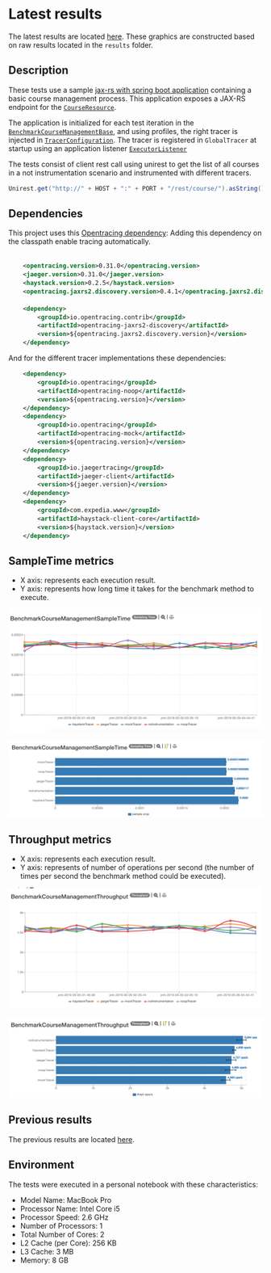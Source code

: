 # Latest results

The latest results are located [here](http://jmh.morethan.io/?sources=https://raw.githubusercontent.com/gsoria/opentracing-java-benchmark/master/opentracing-benchmark-java-jaxrs/results/jmh-2019-05-05-01-06-28.json,https://raw.githubusercontent.com/gsoria/opentracing-java-benchmark/master/opentracing-benchmark-java-jaxrs/results/jmh-2019-05-05-01-26-19.json,https://raw.githubusercontent.com/gsoria/opentracing-java-benchmark/master/opentracing-benchmark-java-jaxrs/results/jmh-2019-05-05-01-46-08.json,https://raw.githubusercontent.com/gsoria/opentracing-java-benchmark/master/opentracing-benchmark-java-jaxrs/results/jmh-2019-05-05-02-05-57.json,https://raw.githubusercontent.com/gsoria/opentracing-java-benchmark/master/opentracing-benchmark-java-jaxrs/results/jmh-2019-05-05-02-25-44.json,https://raw.githubusercontent.com/gsoria/opentracing-java-benchmark/master/opentracing-benchmark-java-jaxrs/results/jmh-2019-05-05-02-45-32.json,https://raw.githubusercontent.com/gsoria/opentracing-java-benchmark/master/opentracing-benchmark-java-jaxrs/results/jmh-2019-05-05-03-05-19.json,https://raw.githubusercontent.com/gsoria/opentracing-java-benchmark/master/opentracing-benchmark-java-jaxrs/results/jmh-2019-05-05-03-25-07.json,https://raw.githubusercontent.com/gsoria/opentracing-java-benchmark/master/opentracing-benchmark-java-jaxrs/results/jmh-2019-05-05-03-44-54.json,https://raw.githubusercontent.com/gsoria/opentracing-java-benchmark/master/opentracing-benchmark-java-jaxrs/results/jmh-2019-05-05-04-04-41.json&topBar=Opentracing%20java%20jax-rs).
These graphics are constructed based on raw results located in the ``results`` folder.

## Description

These tests use a sample [jax-rs with spring boot application](https://github.com/tachuela700/course-management) containing a basic course management process.
This application exposes a JAX-RS endpoint for the [`CourseResource`](src/main/java/io/opentracing/contrib/benchmarks/course/resources/CourseResource.java).

The application is initialized for each test iteration in the [`BenchmarkCourseManagementBase`](src/main/java/io/opentracing/contrib/benchmarks/BenchmarkCourseManagementBase.java), 
and using profiles, the right tracer is injected in [`TracerConfiguration`](src/main/java/io/opentracing/contrib/benchmarks/config/TracerConfiguration.java).
The tracer is registered in `GlobalTracer` at startup using an application listener [`ExecutorListener`](src/main/java/io/opentracing/contrib/benchmarks/course/listener/ExecutorListener.java)

The tests consist of client rest call using unirest to get the list of all courses in a not instrumentation scenario and instrumented with different tracers. 

```java
Unirest.get("http://" + HOST + ":" + PORT + "/rest/course/").asString().getBody();

```

## Dependencies

This project uses this [Opentracing dependency](https://github.com/opentracing-contrib/java-jaxrs):
Adding this dependency on the classpath enable tracing automatically.

```xml

    <opentracing.version>0.31.0</opentracing.version>
    <jaeger.version>0.31.0</jaeger.version>
    <haystack.version>0.2.5</haystack.version>
	<opentracing.jaxrs2.discovery.version>0.4.1</opentracing.jaxrs2.discovery.version>

    <dependency>
        <groupId>io.opentracing.contrib</groupId>
        <artifactId>opentracing-jaxrs2-discovery</artifactId>
        <version>${opentracing.jaxrs2.discovery.version}</version>
    </dependency>
```

And for the different tracer implementations these dependencies:

```xml
    <dependency>
        <groupId>io.opentracing</groupId>
        <artifactId>opentracing-noop</artifactId>
        <version>${opentracing.version}</version>
    </dependency>
    <dependency>
        <groupId>io.opentracing</groupId>
        <artifactId>opentracing-mock</artifactId>
        <version>${opentracing.version}</version>
    </dependency>
    <dependency>
        <groupId>io.jaegertracing</groupId>
        <artifactId>jaeger-client</artifactId>
        <version>${jaeger.version}</version>
    </dependency>
    <dependency>
        <groupId>com.expedia.www</groupId>
        <artifactId>haystack-client-core</artifactId>
        <version>${haystack.version}</version>
    </dependency>
```

## SampleTime metrics

- X axis: represents each execution result.
- Y axis: represents how long time it takes for the benchmark method to execute.

![BenchmarkPetclinicSampleTime-5](results-imgs/BenchmarkCourseManagementSampleTime.5.png)

![BenchmarkPetclinicSampleTime-6](results-imgs/BenchmarkCourseManagementSampleTime.6.png)

## Throughput metrics

- X axis: represents each execution result.
- Y axis: represents of number of operations per second  (the number of times per second the benchmark method could be executed).

![BenchmarkCourseManagementThroughput-5](results-imgs/BenchmarkCourseManagementThroughput.5.png)

![BenchmarkCourseManagementThroughput-6](results-imgs/BenchmarkCourseManagementThroughput.6.png)

## Previous results
The previous results are located [here](results-md/previous.md).

## Environment
The tests were executed in a personal notebook with these characteristics:

- Model Name:	MacBook Pro
- Processor Name:	Intel Core i5
- Processor Speed:	2.6 GHz
- Number of Processors:	1
- Total Number of Cores:	2
- L2 Cache (per Core):	256 KB
- L3 Cache:	3 MB
- Memory:	8 GB
